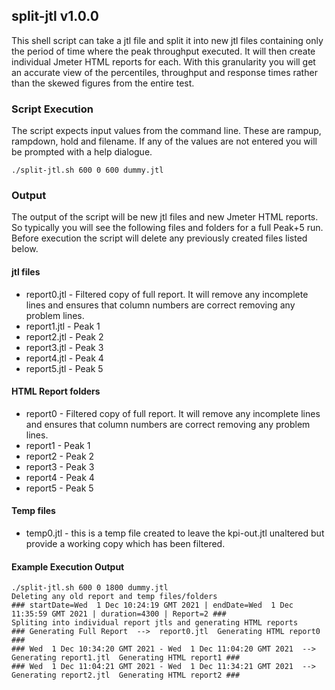 ## split-jtl v1.0.0

This shell script can take a jtl file and split it into new jtl files containing only the period of time where the peak throughput executed. It will then create individual Jmeter HTML reports for each. With this granularity you will get an accurate view of the percentiles, throughput and response times rather than the skewed figures from the entire test.

### Script Execution
The script expects input values from the command line. These are rampup, rampdown, hold and filename. If any of the values are not entered you will be prompted with a help dialogue.

`./split-jtl.sh 600 0 600 dummy.jtl`

### Output
The output of the script will be new jtl files and new Jmeter HTML reports. So typically you will see the following files and folders for a full Peak+5 run. Before execution the script will delete any previously created files listed below. 

#### jtl files
- report0.jtl - Filtered copy of full report. It will remove any incomplete lines and ensures that column numbers are correct removing any problem lines.
- report1.jtl - Peak 1
- report2.jtl - Peak 2
- report3.jtl - Peak 3
- report4.jtl - Peak 4
- report5.jtl - Peak 5

#### HTML Report folders
- report0 - Filtered copy of full report. It will remove any incomplete lines and ensures that column numbers are correct removing any problem lines.
- report1 - Peak 1
- report2 - Peak 2
- report3 - Peak 3
- report4 - Peak 4
- report5 - Peak 5

#### Temp files
- temp0.jtl - this is a temp file created to leave the kpi-out.jtl unaltered but provide a working copy which has been filtered.

#### Example Execution Output

```
./split-jtl.sh 600 0 1800 dummy.jtl 
Deleting any old report and temp files/folders
### startDate=Wed  1 Dec 10:24:19 GMT 2021 | endDate=Wed  1 Dec 11:35:59 GMT 2021 | duration=4300 | Report=2 ###
Spliting into individual report jtls and generating HTML reports
### Generating Full Report  -->  report0.jtl  Generating HTML report0 ###
### Wed  1 Dec 10:34:20 GMT 2021 - Wed  1 Dec 11:04:20 GMT 2021  -->  Generating report1.jtl  Generating HTML report1 ###
### Wed  1 Dec 11:04:21 GMT 2021 - Wed  1 Dec 11:34:21 GMT 2021  -->  Generating report2.jtl  Generating HTML report2 ###
```
